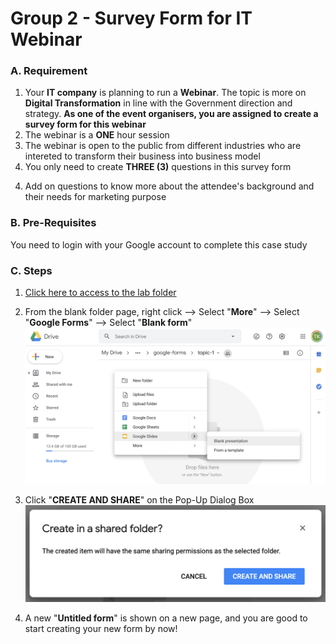 # Group 2 - Survey Form for IT Webinar

### A. Requirement

1. Your **IT company** is planning to run a **Webinar**. The topic is more on **Digital Transformation** in line with the Government direction and strategy. **As one of the event organisers, you are assigned to create a survey form for this webinar** 
2. The webinar is a **ONE** hour session 
3. The webinar is open to the public from different industries who are intereted to transform their business into business model 
4. You only need to create **THREE (3)** questions in this survey form

**<Optional>**

4. Add on questions to know more about the attendee's background and their needs for marketing purpose

### B. Pre-Requisites

You need to login with your Google account to complete this case study

### C. Steps

1. [Click here to access to the lab folder](https://drive.google.com/drive/folders/1nBIxOrsF5dDtJ38GMF8Wwuo2oERX1-9H)

2. From the blank folder page, right click --> Select "**More**" --> Select "**Google Forms**" --> Select "**Blank form**"
![title|50%](/images/image1.png)

3. Click "**CREATE AND SHARE**" on the Pop-Up Dialog Box
![title](/images/image2.png)

4. A new "**Untitled form**" is shown on a new page, and you are good to start creating your new form by now!
